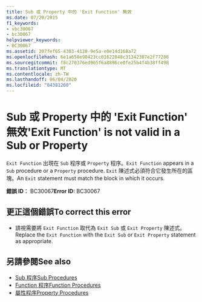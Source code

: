```yaml
---
title: Sub 或 Property 中的 'Exit Function' 無效
ms.date: 07/20/2015
f1_keywords:
- vbc30067
- bc30067
helpviewer_keywords:
- BC30067
ms.assetid: 207fef65-4383-4120-9e5a-e0e14d168a72
ms.openlocfilehash: 6e1a658e98423cc01622848c31342307e2f77286
ms.sourcegitcommit: f8c270376ed905f6a8896ce0fe25b4f4b38ff498
ms.translationtype: MT
ms.contentlocale: zh-TW
ms.lasthandoff: 06/04/2020
ms.locfileid: "84381260"
---
```

# <a name="exit-function-is-not-valid-in-a-sub-or-property"></a><span data-ttu-id="43216-102">Sub 或 Property 中的 'Exit Function' 無效</span><span class="sxs-lookup"><span data-stu-id="43216-102">'Exit Function' is not valid in a Sub or Property</span></span>
<span data-ttu-id="43216-103">`Exit Function` 出現在 `Sub` 程序或 `Property` 程序。</span><span class="sxs-lookup"><span data-stu-id="43216-103">`Exit Function` appears in a `Sub` procedure or a `Property` procedure.</span></span> <span data-ttu-id="43216-104">`Exit` 陳述式必須符合它發生所在的區塊。</span><span class="sxs-lookup"><span data-stu-id="43216-104">An `Exit` statement must match the block in which it occurs.</span></span>  
  
 <span data-ttu-id="43216-105">**錯誤 ID︰** BC30067</span><span class="sxs-lookup"><span data-stu-id="43216-105">**Error ID:** BC30067</span></span>  
  
## <a name="to-correct-this-error"></a><span data-ttu-id="43216-106">更正這個錯誤</span><span class="sxs-lookup"><span data-stu-id="43216-106">To correct this error</span></span>  
  
- <span data-ttu-id="43216-107">請視需要將 `Exit Function` 取代為 `Exit Sub` 或 `Exit Property` 陳述式。</span><span class="sxs-lookup"><span data-stu-id="43216-107">Replace the `Exit Function` with the `Exit Sub` or `Exit Property` statement as appropriate.</span></span>  
  
## <a name="see-also"></a><span data-ttu-id="43216-108">另請參閱</span><span class="sxs-lookup"><span data-stu-id="43216-108">See also</span></span>

- [<span data-ttu-id="43216-109">Sub 程序</span><span class="sxs-lookup"><span data-stu-id="43216-109">Sub Procedures</span></span>](../programming-guide/language-features/procedures/sub-procedures.md)
- [<span data-ttu-id="43216-110">Function 程序</span><span class="sxs-lookup"><span data-stu-id="43216-110">Function Procedures</span></span>](../programming-guide/language-features/procedures/function-procedures.md)
- [<span data-ttu-id="43216-111">屬性程序</span><span class="sxs-lookup"><span data-stu-id="43216-111">Property Procedures</span></span>](../programming-guide/language-features/procedures/property-procedures.md)
